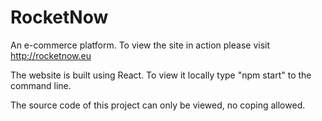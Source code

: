 # RocketNow
An e-commerce platform.
To view the site in action please visit http://rocketnow.eu

The website is built using React.
To view it locally type "npm start" to the command line.

The source code of this project can only be viewed, no coping allowed.
